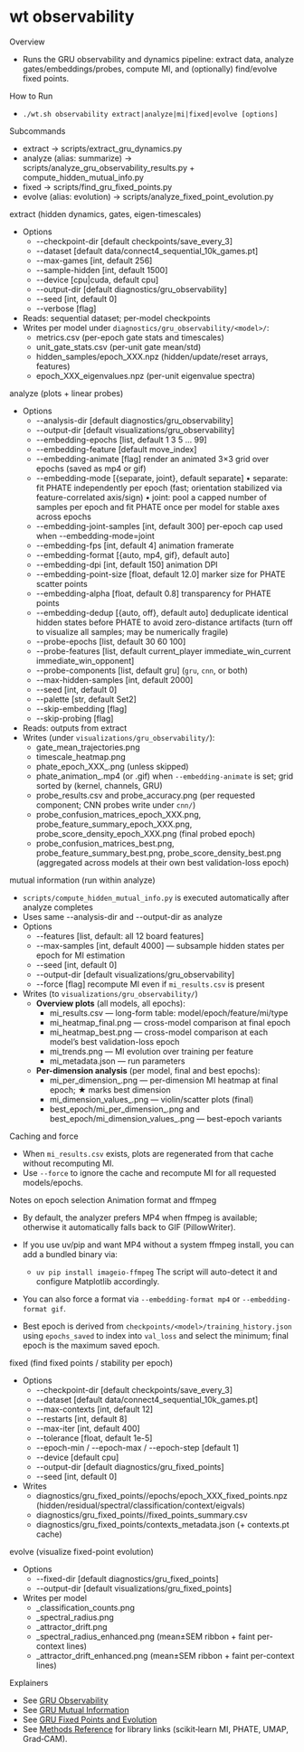 # wt observability

Overview
- Runs the GRU observability and dynamics pipeline: extract data, analyze gates/embeddings/probes, compute MI, and (optionally) find/evolve fixed points.

How to Run
- `./wt.sh observability extract|analyze|mi|fixed|evolve [options]`

Subcommands
- extract → scripts/extract_gru_dynamics.py
- analyze (alias: summarize) → scripts/analyze_gru_observability_results.py + compute_hidden_mutual_info.py
- fixed → scripts/find_gru_fixed_points.py
- evolve (alias: evolution) → scripts/analyze_fixed_point_evolution.py

extract (hidden dynamics, gates, eigen-timescales)
- Options
  - --checkpoint-dir [default checkpoints/save_every_3]
  - --dataset [default data/connect4_sequential_10k_games.pt]
  - --max-games [int, default 256]
  - --sample-hidden [int, default 1500]
  - --device [cpu|cuda, default cpu]
  - --output-dir [default diagnostics/gru_observability]
  - --seed [int, default 0]
  - --verbose [flag]
- Reads: sequential dataset; per-model checkpoints
- Writes per model under `diagnostics/gru_observability/<model>/`:
  - metrics.csv (per-epoch gate stats and timescales)
  - unit_gate_stats.csv (per-unit gate mean/std)
  - hidden_samples/epoch_XXX.npz (hidden/update/reset arrays, features)
  - epoch_XXX_eigenvalues.npz (per-unit eigenvalue spectra)

analyze (plots + linear probes)
- Options
  - --analysis-dir [default diagnostics/gru_observability]
  - --output-dir [default visualizations/gru_observability]
  - --embedding-epochs [list, default 1 3 5 … 99]
  - --embedding-feature [default move_index]
  - --embedding-animate [flag] render an animated 3×3 grid over epochs (saved as mp4 or gif)
  - --embedding-mode [{separate, joint}, default separate]
      • separate: fit PHATE independently per epoch (fast; orientation stabilized via feature-correlated axis/sign)
      • joint: pool a capped number of samples per epoch and fit PHATE once per model for stable axes across epochs
  - --embedding-joint-samples [int, default 300] per-epoch cap used when --embedding-mode=joint
  - --embedding-fps [int, default 4] animation framerate
  - --embedding-format [{auto, mp4, gif}, default auto]
  - --embedding-dpi [int, default 150] animation DPI
  - --embedding-point-size [float, default 12.0] marker size for PHATE scatter points
  - --embedding-alpha [float, default 0.8] transparency for PHATE points
  - --embedding-dedup [{auto, off}, default auto] deduplicate identical hidden states before PHATE to avoid zero-distance artifacts (turn off to visualize all samples; may be numerically fragile)
  - --probe-epochs [list, default 30 60 100]
  - --probe-features [list, default current_player immediate_win_current immediate_win_opponent]
  - --probe-components [list, default gru] (`gru`, `cnn`, or both)
  - --max-hidden-samples [int, default 2000]
  - --seed [int, default 0]
  - --palette [str, default Set2]
  - --skip-embedding [flag]
  - --skip-probing [flag]
- Reads: outputs from extract
- Writes (under `visualizations/gru_observability/`):
  - gate_mean_trajectories.png
  - timescale_heatmap.png
  - phate_epoch_XXX_<feature>.png (unless skipped)
  - phate_animation_<feature>.mp4 (or .gif) when `--embedding-animate` is set; grid sorted by (kernel, channels, GRU)
  - probe_results.csv and probe_accuracy.png (per requested component; CNN probes write under `cnn/`)
  - probe_confusion_matrices_epoch_XXX.png, probe_feature_summary_epoch_XXX.png, probe_score_density_epoch_XXX.png (final probed epoch)
  - probe_confusion_matrices_best.png, probe_feature_summary_best.png, probe_score_density_best.png (aggregated across models at their own best validation-loss epoch)

mutual information (run within analyze)
- `scripts/compute_hidden_mutual_info.py` is executed automatically after analyze completes
- Uses same --analysis-dir and --output-dir as analyze
- Options
  - --features [list, default: all 12 board features]
  - --max-samples [int, default 4000] — subsample hidden states per epoch for MI estimation
  - --seed [int, default 0]
  - --output-dir [default visualizations/gru_observability]
  - --force [flag] recompute MI even if `mi_results.csv` is present
- Writes (to `visualizations/gru_observability/`)
  - **Overview plots** (all models, all epochs):
    - mi_results.csv — long-form table: model/epoch/feature/mi/type
    - mi_heatmap_final.png — cross-model comparison at final epoch
    - mi_heatmap_best.png — cross-model comparison at each model’s best validation-loss epoch
    - mi_trends.png — MI evolution over training per feature
    - mi_metadata.json — run parameters
  - **Per-dimension analysis** (per model, final and best epochs):
    - mi_per_dimension_<model>.png — per-dimension MI heatmap at final epoch; ★ marks best dimension
    - mi_dimension_values_<model>.png — violin/scatter plots (final)
    - best_epoch/mi_per_dimension_<model>.png and best_epoch/mi_dimension_values_<model>.png — best-epoch variants

Caching and force
- When `mi_results.csv` exists, plots are regenerated from that cache without recomputing MI.
- Use `--force` to ignore the cache and recompute MI for all requested models/epochs.

Notes on epoch selection
Animation format and ffmpeg
- By default, the analyzer prefers MP4 when ffmpeg is available; otherwise it automatically falls back to GIF (PillowWriter).
- If you use uv/pip and want MP4 without a system ffmpeg install, you can add a bundled binary via:
  - `uv pip install imageio-ffmpeg`
  The script will auto-detect it and configure Matplotlib accordingly.
- You can also force a format via `--embedding-format mp4` or `--embedding-format gif`.

- Best epoch is derived from `checkpoints/<model>/training_history.json` using `epochs_saved` to index into `val_loss` and select the minimum; final epoch is the maximum saved epoch.

fixed (find fixed points / stability per epoch)
- Options
  - --checkpoint-dir [default checkpoints/save_every_3]
  - --dataset [default data/connect4_sequential_10k_games.pt]
  - --max-contexts [int, default 12]
  - --restarts [int, default 8]
  - --max-iter [int, default 400]
  - --tolerance [float, default 1e-5]
  - --epoch-min / --epoch-max / --epoch-step [default 1]
  - --device [default cpu]
  - --output-dir [default diagnostics/gru_fixed_points]
  - --seed [int, default 0]
- Writes
  - diagnostics/gru_fixed_points/<model>/epochs/epoch_XXX_fixed_points.npz (hidden/residual/spectral/classification/context/eigvals)
  - diagnostics/gru_fixed_points/<model>/fixed_points_summary.csv
  - diagnostics/gru_fixed_points/contexts_metadata.json (+ contexts.pt cache)

evolve (visualize fixed-point evolution)
- Options
  - --fixed-dir [default diagnostics/gru_fixed_points]
  - --output-dir [default visualizations/gru_fixed_points]
- Writes per model
  - <model>_classification_counts.png
  - <model>_spectral_radius.png
  - <model>_attractor_drift.png
  - <model>_spectral_radius_enhanced.png (mean±SEM ribbon + faint per-context lines)
  - <model>_attractor_drift_enhanced.png (mean±SEM ribbon + faint per-context lines)

Explainers
- See [GRU Observability](../plots/gru_observability.md)
- See [GRU Mutual Information](../plots/gru_mutual_info.md)
- See [GRU Fixed Points and Evolution](../plots/fixed_points.md)
- See [Methods Reference](../../reference/methods.md) for library links (scikit‑learn MI, PHATE, UMAP, Grad‑CAM).
